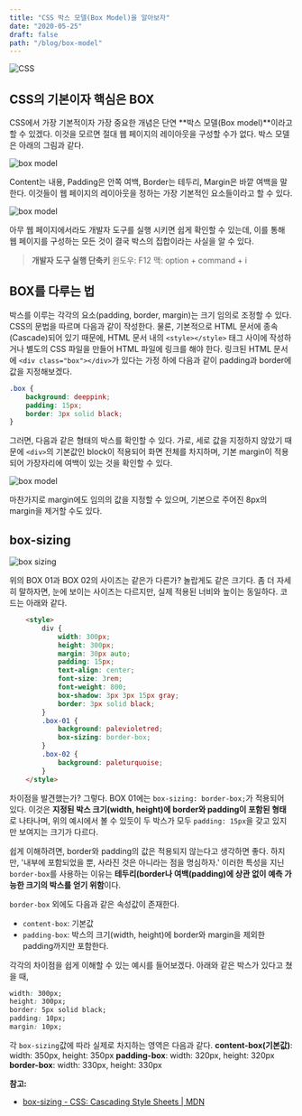 ```yaml
---
title: "CSS 박스 모델(Box Model)을 알아보자"
date: "2020-05-25"
draft: false
path: "/blog/box-model"
---
```


![CSS](https://media.vlpt.us/images/daybreak/post/1c7df7ec-65ee-4617-8b97-31dddd944dc3/css.jpg)

## CSS의 기본이자 핵심은 BOX
CSS에서 가장 기본적이자 가장 중요한 개념은 단연 **박스 모델(Box model)**이라고 할 수 있겠다. 이것을 모르면 절대 웹 페이지의 레이아웃을 구성할 수가 없다. 박스 모델은 아래의 그림과 같다.

![box model]()

Content는 내용, Padding은 안쪽 여백, Border는 테두리, Margin은 바깥 여백을 말한다. 이것들이 웹 페이지의 레이아웃을 정하는 가장 기본적인 요소들이라고 할 수 있다. 

![box model]()

아무 웹 페이지에서라도 개발자 도구를 실행 시키면 쉽게 확인할 수 있는데, 이를 통해 웹 페이지를 구성하는 모든 것이 결국 박스의 집합이라는 사실을 알 수 있다.

> **개발자 도구 실행 단축키**
> 윈도우: F12
> 맥: option + command + i


## BOX를 다루는 법
박스를 이루는 각각의 요소(padding, border, margin)는 크기 임의로 조정할 수 있다. CSS의 문법을 따르며 다음과 같이 작성한다. 물론, 기본적으로 HTML 문서에 종속(Cascade)되어 있기 때문에, HTML 문서 내의 `<style></style>` 태그 사이에 작성하거나 별도의 CSS 파일을 만들어 HTML 파일에 링크를 해야 한다. 링크된 HTML 문서에 `<div class="box"></div>`가 있다는 가정 하에 다음과 같이 padding과 border에 값을 지정해보겠다.

```css
.box {
    background: deeppink;
    padding: 15px;
    border: 3px solid black;
}
```

그러면, 다음과 같은 형태의 박스를 확인할 수 있다. 가로, 세로 값을 지정하지 않았기 때문에 `<div>`의 기본값인 block이 적용되어 화면 전체를 차지하며, 기본 margin이 적용되어 가장자리에 여백이 있는 것을 확인할 수 있다.

![box model]()

마찬가지로 margin에도 임의의 값을 지정할 수 있으며, 기본으로 주어진 8px의 margin을 제거할 수도 있다.


## box-sizing
![box sizing]()

위의 BOX 01과 BOX 02의 사이즈는 같은가 다른가? 놀랍게도 같은 크기다. 좀 더 자세히 말하자면, 눈에 보이는 사이즈는 다르지만, 실제 적용된 너비와 높이는 동일하다. 코드는 아래와 같다.

```html
    <style>
        div {
            width: 300px;
            height: 300px;
            margin: 30px auto;
            padding: 15px;
            text-align: center;
            font-size: 3rem;
            font-weight: 800;
            box-shadow: 3px 3px 15px gray;
            border: 3px solid black;
        }
        .box-01 {
            background: palevioletred;
            box-sizing: border-box;
        }
        .box-02 {
            background: paleturquoise;
        }
    </style>
```

차이점을 발견했는가? 그렇다. BOX 01에는 `box-sizing: border-box;`가 적용되어 있다. 이것은 **지정된 박스 크기(width, height)에 border와 padding이 포함된 형태**로 나타나며, 위의 예시에서 볼 수 있듯이 두 박스가 모두 `padding: 15px`을 갖고 있지만 보여지는 크기가 다르다.

쉽게 이해하려면, border와 padding의 값은 적용되지 않는다고 생각하면 좋다. 하지만, '내부에 포함되었을 뿐, 사라진 것은 아니라는 점을 명심하자.' 이러한 특성을 지닌 `border-box`를 사용하는 이유는 **테두리(border나 여백(padding)에 상관 없이 예측 가능한 크기의 박스를 얻기 위함**이다.

`border-box` 외에도 다음과 같은 속성값이 존재한다.
- `content-box`: 기본값
- `padding-box`: 박스의 크기(width, height)에 border와 margin을 제외한 padding까지만 포함한다.

각각의 차이점을 쉽게 이해할 수 있는 예시를 들어보겠다. 아래와 같은 박스가 있다고 쳤을 때,

```css
width: 300px;
height: 300px;
border: 5px solid black;
padding: 10px;
margin: 10px;
```

각 `box-sizing`값에 따라 실제로 차지하는 영역은 다음과 같다.
**content-box(기본값)**: width: 350px, height: 350px
**padding-box**: width: 320px, height: 320px
**border-box**: width: 330px, height: 330px

**참고:**
- [box-sizing - CSS: Cascading Style Sheets | MDN](https://developer.mozilla.org/ko/docs/Web/CSS/box-sizing)  